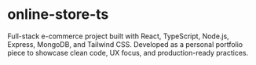 # online-store-ts
Full-stack e-commerce project built with React, TypeScript, Node.js, Express, MongoDB, and Tailwind CSS. Developed as a personal portfolio piece to showcase clean code, UX focus, and production-ready practices.
